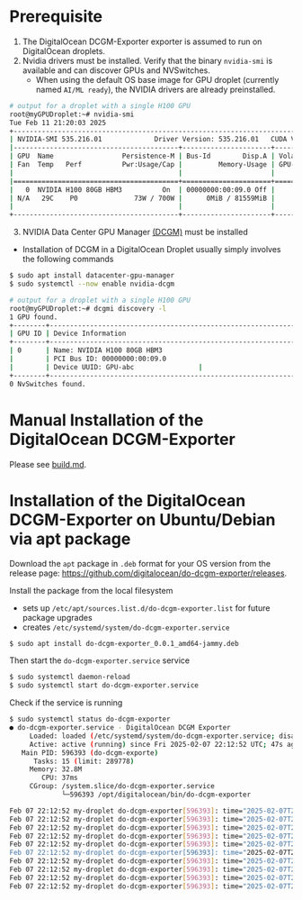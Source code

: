 # Prerequisite

1. The DigitalOcean DCGM-Exporter exporter is assumed to run on DigitalOcean droplets.
2. Nvidia drivers must be installed. Verify that the binary `nvidia-smi` is available and can discover GPUs and NVSwitches.
   - When using the default OS base image for GPU droplet (currently named `AI/ML ready`), the NVIDIA drivers are already preinstalled.

```bash
# output for a droplet with a single H100 GPU
root@myGPUDroplet:~# nvidia-smi
Tue Feb 11 21:20:03 2025
+---------------------------------------------------------------------------------------+
| NVIDIA-SMI 535.216.01             Driver Version: 535.216.01   CUDA Version: 12.2     |
|-----------------------------------------+----------------------+----------------------+
| GPU  Name                 Persistence-M | Bus-Id        Disp.A | Volatile Uncorr. ECC |
| Fan  Temp   Perf          Pwr:Usage/Cap |         Memory-Usage | GPU-Util  Compute M. |
|                                         |                      |               MIG M. |
|=========================================+======================+======================|
|   0  NVIDIA H100 80GB HBM3          On  | 00000000:00:09.0 Off |                    0 |
| N/A   29C    P0              73W / 700W |      0MiB / 81559MiB |      0%      Default |
|                                         |                      |             Disabled |
+-----------------------------------------+----------------------+----------------------+
```

3. NVIDIA Data Center GPU Manager [(DCGM)](https://developer.nvidia.com/dcgm) must be installed
- Installation of DCGM in a DigitalOcean Droplet usually simply involves the following commands
```bash
$ sudo apt install datacenter-gpu-manager
$ sudo systemctl --now enable nvidia-dcgm

# output for a droplet with a single H100 GPU
root@myGPUDroplet:~# dcgmi discovery -l
1 GPU found.
+--------+----------------------------------------------------------------------+
| GPU ID | Device Information                                                   |
+--------+----------------------------------------------------------------------+
| 0      | Name: NVIDIA H100 80GB HBM3                                          |
|        | PCI Bus ID: 00000000:00:09.0                                         |
|        | Device UUID: GPU-abc                |
+--------+----------------------------------------------------------------------+
0 NvSwitches found.
```

# Manual Installation of the DigitalOcean DCGM-Exporter

Please see [build.md](build.md).

# Installation of the DigitalOcean DCGM-Exporter on Ubuntu/Debian via apt package
Download the `apt` package in `.deb` format for your OS version from the release page: https://github.com/digitalocean/do-dcgm-exporter/releases.

Install the package from the local filesystem
- sets up `/etc/apt/sources.list.d/do-dcgm-exporter.list` for future package upgrades
- creates `/etc/systemd/system/do-dcgm-exporter.service`
```
$ sudo apt install do-dcgm-exporter_0.0.1_amd64-jammy.deb
```

Then start the `do-dcgm-exporter.service` service

```bash
$ sudo systemctl daemon-reload
$ sudo systemctl start do-dcgm-exporter.service
```

Check if the service is running

```bash
$ sudo systemctl status do-dcgm-exporter
● do-dcgm-exporter.service - DigitalOcean DCGM Exporter
     Loaded: loaded (/etc/systemd/system/do-dcgm-exporter.service; disabled; vendor preset: enabled)
     Active: active (running) since Fri 2025-02-07 22:12:52 UTC; 47s ago
   Main PID: 596393 (do-dcgm-exporte)
      Tasks: 15 (limit: 289778)
     Memory: 32.8M
        CPU: 37ms
     CGroup: /system.slice/do-dcgm-exporter.service
             └─596393 /opt/digitalocean/bin/do-dcgm-exporter

Feb 07 22:12:52 my-droplet do-dcgm-exporter[596393]: time="2025-02-07T22:12:52Z" level=info msg="Initializing system entities of type: NvSwitch"
Feb 07 22:12:52 my-droplet do-dcgm-exporter[596393]: time="2025-02-07T22:12:52Z" level=info msg="Not collecting NvSwitch metrics: no switches to monitor"
Feb 07 22:12:52 my-droplet do-dcgm-exporter[596393]: time="2025-02-07T22:12:52Z" level=info msg="Initializing system entities of type: NvLink"
Feb 07 22:12:52 my-droplet do-dcgm-exporter[596393]: time="2025-02-07T22:12:52Z" level=info msg="Not collecting NvLink metrics: no switches to monitor"
Feb 07 22:12:52 my-droplet do-dcgm-exporter[596393]: time="2025-02-07T22:12:52Z" level=info msg="Not collecting CPU metrics: no fields to watch for devi>
Feb 07 22:12:52 my-droplet do-dcgm-exporter[596393]: time="2025-02-07T22:12:52Z" level=info msg="Not collecting CPU Core metrics: no fields to watch for>
Feb 07 22:12:52 my-droplet do-dcgm-exporter[596393]: time="2025-02-07T22:12:52Z" level=info msg="Pipeline starting"
Feb 07 22:12:52 my-droplet do-dcgm-exporter[596393]: time="2025-02-07T22:12:52Z" level=info msg="Starting webserver"
Feb 07 22:12:52 my-droplet do-dcgm-exporter[596393]: time="2025-02-07T22:12:52Z" level=info msg="Listening on" address="[::]:9401"
Feb 07 22:12:52 my-droplet do-dcgm-exporter[596393]: time="2025-02-07T22:12:52Z" level=info msg="TLS is disabled." address="[::]:9401" http2=false
```